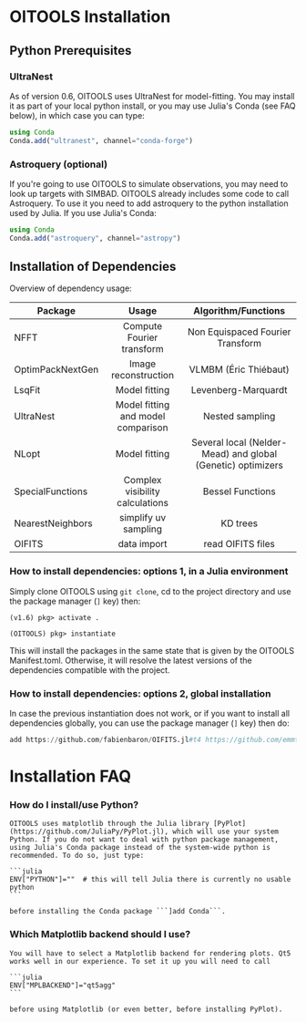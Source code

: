 # OITOOLS Installation


## Python Prerequisites

### UltraNest

As of version 0.6, OITOOLS uses UltraNest for model-fitting. You may install it as part of your local python install, or you may use Julia's Conda (see FAQ below), in which case you can type:

```julia    
using Conda
Conda.add("ultranest", channel="conda-forge")
```

### Astroquery (optional)

If you're going to use OITOOLS to simulate observations, you may need to look up targets with SIMBAD. OITOOLS already includes some code to call Astroquery. To use it you need to add astroquery to the python installation used by Julia. If you use Julia's Conda:

```julia    
using Conda
Conda.add("astroquery", channel="astropy")
```

## Installation of Dependencies

Overview of dependency usage:

| Package       | Usage     | Algorithm/Functions |
| ------------- |:-------------:|:-------------:|
| NFFT      | Compute Fourier transform | Non Equispaced Fourier Transform |
| OptimPackNextGen | Image reconstruction | VLMBM (Éric Thiébaut)
| LsqFit      | Model fitting | Levenberg-Marquardt
| UltraNest | Model fitting and model comparison  |  Nested sampling    |
| NLopt     | Model fitting | Several local (Nelder-Mead) and global (Genetic) optimizers |
| SpecialFunctions | Complex visibility calculations | Bessel Functions
| NearestNeighbors | simplify uv sampling | KD trees |
| OIFITS | data import | read OIFITS files|

### How to install dependencies: options 1, in a Julia environment

Simply clone OITOOLS using ```git clone```, cd to the project directory and use the package manager (```]``` key) then:
```
(v1.6) pkg> activate .

(OITOOLS) pkg> instantiate
```
This will install the packages in the same state that is given by the OITOOLS Manifest.toml. Otherwise, it will resolve the latest versions of the dependencies compatible with the project.

### How to install dependencies: options 2, global installation

In case the previous instantiation does not work, or if you want to install all dependencies globally, you can use the package manager (```]``` key) then do:

```julia
add https://github.com/fabienbaron/OIFITS.jl#t4 https://github.com/emmt/ArrayTools.jl.git https://github.com/emmt/LazyAlgebra.jl.git https://github.com/emmt/OptimPackNextGen.jl.git CFITSIO AstroTime DelimitedFiles Documenter DocumenterTools FITSIO LaTeXStrings LinearAlgebra NFFT NLopt UltraNest LsqFit NearestNeighbors PyCall PyPlot Random SparseArrays SpecialFunctions Statistics Parameters https://github.com/fabienbaron/OITOOLS.jl.git
```

# Installation FAQ

### How do I install/use Python?
    OITOOLS uses matplotlib through the Julia library [PyPlot](https://github.com/JuliaPy/PyPlot.jl), which will use your system Python. If you do not want to deal with python package management, using Julia's Conda package instead of the system-wide python is recommended. To do so, just type:

    ```julia
    ENV["PYTHON"]=""  # this will tell Julia there is currently no usable python
    ```

    before installing the Conda package ```]add Conda```.

### Which Matplotlib backend should I use?
    You will have to select a Matplotlib backend for rendering plots. Qt5 works well in our experience. To set it up you will need to call

    ```julia
    ENV["MPLBACKEND"]="qt5agg"
    ```

    before using Matplotlib (or even better, before installing PyPlot).

